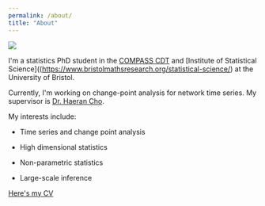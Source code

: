 ```yaml
---
permalink: /about/
title: "About"
---
```


![](Voronoi.jpg)

I'm a statistics PhD student in the [COMPASS CDT](http://www.bristol.ac.uk/cdt/compass/) and [Institute of Statistical Science]((https://www.bristolmathsresearch.org/statistical-science/) at the University of Bristol.

Currently, I'm working on change-point analysis for network time series. My supervisor is [Dr. Haeran Cho](https://sites.google.com/view/haeran-cho/home).

My interests include:

- Time series and change point analysis

- High dimensional statistics

- Non-parametric statistics

- Large-scale inference

[Here's my CV](https://dom-owens-uob.github.io/assets/CV_DomOwens.pdf)
